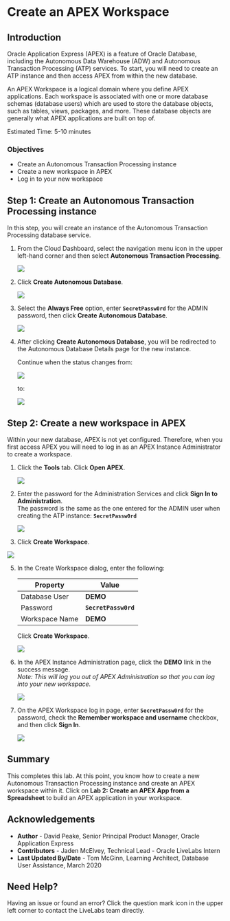 # Create an APEX Workspace

## Introduction

Oracle Application Express (APEX) is a feature of Oracle Database, including the Autonomous Data Warehouse (ADW) and Autonomous Transaction Processing (ATP) services. To start, you will need to create an ATP instance and then access APEX from within the new database.

An APEX Workspace is a logical domain where you define APEX applications. Each workspace is associated with one or more database schemas (database users) which are used to store the database objects, such as tables, views, packages, and more. These database objects are generally what APEX applications are built on top of.

Estimated Time: 5-10 minutes

### Objectives

- Create an Autonomous Transaction Processing instance
- Create a new workspace in APEX
- Log in to your new workspace

## **Step 1:** Create an Autonomous Transaction Processing instance

In this step, you will create an instance of the Autonomous Transaction Processing database service.

1.  From the Cloud Dashboard, select the navigation menu icon in the upper left-hand corner and then select **Autonomous Transaction Processing**.

    ![](images/select-atp-in-nav-menu.png " ")

2.  Click **Create Autonomous Database**.

    ![](images/click-create-autonomous-database.png " ")

3.  Select the **Always Free** option, enter **`SecretPassw0rd`** for the ADMIN password, then click **Create Autonomous Database**.

    ![](images/atp-settings.png " ")

4. After clicking **Create Autonomous Database**, you will be redirected to the Autonomous Database Details page for the new instance.

    Continue when the status changes from:

    ![](images/status-provisioning.png " ")

    to:

    ![](images/status-available.png " ")

## **Step 2:** Create a new workspace in APEX

Within your new database, APEX is not yet configured. Therefore, when you first access APEX you will need to log in as an APEX Instance Administrator to create a workspace.

1. Click the **Tools** tab.
    Click **Open APEX**.

    ![](images/click-apex.png " ")

3.  Enter the password for the Administration Services and click **Sign In to Administration**.     
    The password is the same as the one entered for the ADMIN user when creating the ATP instance: **`SecretPassw0rd`**

    ![](images/log-in-as-admin.png " ")

4.  Click **Create Workspace**.

   ![](images/welcome-create-workspace.png " ")

5.  In the Create Workspace dialog, enter the following:

    | Property | Value |
    | --- | --- |
    | Database User | **DEMO** |
    | Password | **`SecretPassw0rd`** |
    | Workspace Name | **DEMO** |

    Click **Create Workspace**.

    ![](images/create-workspace.png " ")

6.  In the APEX Instance Administration page, click the **DEMO** link in the success message.         
    *Note: This will log you out of APEX Administration so that you can log into your new workspace.*

    ![](images/log-out-from-admin.png " ")

7. On the APEX Workspace log in page, enter **`SecretPassw0rd`** for the password, check the **Remember workspace and username** checkbox, and then click **Sign In**.

    ![](images/log-in-to-workspace.png " ")

## Summary

This completes this lab. At this point, you know how to create a new Autonomous Transaction Processing instance and create an APEX workspace within it. Click on **Lab 2: Create an APEX App from a Spreadsheet** to build an APEX application in your workspace.

## Acknowledgements
- **Author** - David Peake, Senior Principal Product Manager, Oracle Application Express
- **Contributors** - Jaden McElvey, Technical Lead - Oracle LiveLabs Intern
- **Last Updated By/Date** - Tom McGinn, Learning Architect, Database User Assistance, March 2020

## Need Help?  
Having an issue or found an error?  Click the question mark icon in the upper left corner to contact the LiveLabs team directly.
